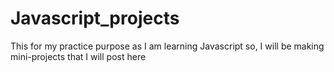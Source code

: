 # Javascript_projects
This for my practice purpose as I am learning Javascript so, I will be making mini-projects that I will post here
